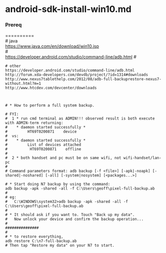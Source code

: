 android-sdk-install-win10.md  
============================ 
   
### Prereq  
==========  
    # java  
    https://www.java.com/en/download/win10.jsp  
    #  
    https://developer.android.com/studio/command-line/adb.html
    #
    
    
    # other
    https://developer.android.com/studio/command-line/adb.html
    http://forum.xda-developers.com/devdb/project/?id=1314#downloads
    http://www.nexus7tablethelp.com/2012/08/adb-full-backuprestore-nexus7-without.html?m=1
    http://www.htcdev.com/devcenter/downloads
    
    
    
    # * How to perform a full system backup.
    
    # FYI: 
    #  1 * run cmd terminal as ADMIN!!! observed result is both execute with ADMIN-term returning:
    #    * daemon started successfully *
    #         HT69T0200871    device
    #  vs: 
    #    * daemon started successfully *
    #         List of devices attached
    #          HT69T0200871    offline
    #
    #  2 * both handset and pc must be on same wifi, not wifi-handset/lan-pc
    #
    # Command parameters format: adb backup [-f <file>] [-apk|-noapk] [-shared|-noshared] [-all] [-system|nosystem] [<packages...>]

    # * Start doing N7 backup by using the command:
    adb backup -apk -shared -all -f C:\Users\geoff\pixel-full-backup.ab
    # 
    # eg: 
    #   C:\WINDOWS\system32>adb backup -apk -shared -all -f C:\Users\geoff\pixel-full-backup.ab
    #
    # * It should ask if you want to. Touch "Back up my data". 
    #   Now unlock your device and confirm the backup operation...
    #
    ###############
    #
    # * to restore everything, 
    adb restore C:\n7-full-backup.ab
    # Then tap "Restore my data" on your N7 to start.




